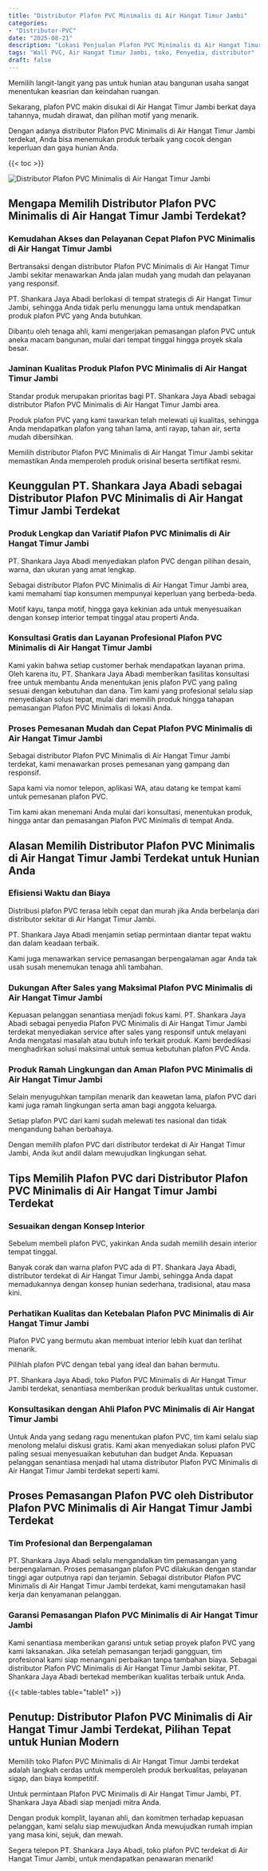 ```yaml
---
title: "Distributor Plafon PVC Minimalis di Air Hangat Timur Jambi"
categories: 
- "Distributor-PVC"
date: "2025-08-21"
description: "Lokasi Penjualan Plafon PVC Minimalis di Air Hangat Timur Jambi bagi hunian, kantor, dan gerai. Produk berkualitas, variasi motif, pilihan warna modern, dengan layanan pemasangan ditangani oleh tim ahli serta garansi resmi!|Servis penyediaan Plafon PVC Minimalis di Air Hangat Timur Jambi untuk kebutuhan tempat tinggal, office, maupun toko, beserta material terbaik dan pemasangan oleh teknisi profesional dan kepastian resmi.|Pilihan Plafon PVC Minimalis di Air Hangat Timur Jambi yang terbukti untuk tempat tinggal, perkantoran, dan gerai, dengan material unggulan dan instalasi dikerjakan oleh tim profesional dan kepastian resmi.|Penyediaan Plafon PVC Minimalis di Air Hangat Timur Jambi untuk hunian, office, dan gerai, beserta panel berkualitas dan penempatan ditangani oleh tim ahli, lengkap dengan garansi resmi.}"
tags: "Wall PVC, Air Hangat Timur Jambi, toko, Penyedia, distributor"
draft: false
---
```


Memilih langit-langit yang pas untuk hunian atau bangunan usaha sangat menentukan keasrian dan keindahan ruangan.

Sekarang, plafon PVC makin disukai di Air Hangat Timur Jambi berkat daya tahannya, mudah dirawat, dan pilihan motif yang menarik.

Dengan adanya distributor Plafon PVC Minimalis di Air Hangat Timur Jambi terdekat, Anda bisa menemukan produk terbaik yang cocok dengan keperluan dan gaya hunian Anda.

{{< toc >}}

![Distributor Plafon PVC Minimalis di Air Hangat Timur Jambi](/images/Distributor-PVC/Distributor-Plafon-PVC-Minimalis-di-Air-Hangat-Timur-Jambi.png)


## Mengapa Memilih Distributor Plafon PVC Minimalis di Air Hangat Timur Jambi Terdekat?

### Kemudahan Akses dan Pelayanan Cepat Plafon PVC Minimalis di Air Hangat Timur Jambi

Bertransaksi dengan distributor Plafon PVC Minimalis di Air Hangat Timur Jambi sekitar menawarkan Anda jalan mudah yang mudah dan pelayanan yang responsif.

PT. Shankara Jaya Abadi berlokasi di tempat strategis di Air Hangat Timur Jambi, sehingga Anda tidak perlu menunggu lama untuk mendapatkan produk plafon PVC yang Anda butuhkan.

Dibantu oleh tenaga ahli, kami mengerjakan pemasangan plafon PVC untuk aneka macam bangunan, mulai dari tempat tinggal hingga proyek skala besar.

### Jaminan Kualitas Produk Plafon PVC Minimalis di Air Hangat Timur Jambi

Standar produk merupakan prioritas bagi PT. Shankara Jaya Abadi sebagai distributor Plafon PVC Minimalis di Air Hangat Timur Jambi area.

Produk plafon PVC yang kami tawarkan telah melewati uji kualitas, sehingga Anda mendapatkan plafon yang tahan lama, anti rayap, tahan air, serta mudah dibersihkan.

Memilih distributor Plafon PVC Minimalis di Air Hangat Timur Jambi sekitar memastikan Anda memperoleh produk orisinal beserta sertifikat resmi.

## Keunggulan PT. Shankara Jaya Abadi sebagai Distributor Plafon PVC Minimalis di Air Hangat Timur Jambi Terdekat

### Produk Lengkap dan Variatif Plafon PVC Minimalis di Air Hangat Timur Jambi

PT. Shankara Jaya Abadi menyediakan plafon PVC dengan pilihan desain, warna, dan ukuran yang amat lengkap.

Sebagai distributor Plafon PVC Minimalis di Air Hangat Timur Jambi area, kami memahami tiap konsumen mempunyai keperluan yang berbeda-beda.

Motif kayu, tanpa motif, hingga gaya kekinian ada untuk menyesuaikan dengan konsep interior tempat tinggal atau properti Anda.

### Konsultasi Gratis dan Layanan Profesional Plafon PVC Minimalis di Air Hangat Timur Jambi

Kami yakin bahwa setiap customer berhak mendapatkan layanan prima. Oleh karena itu, PT. Shankara Jaya Abadi memberikan fasilitas konsultasi free untuk membantu Anda menentukan jenis plafon PVC yang paling sesuai dengan kebutuhan dan dana. Tim kami yang profesional selalu siap menyediakan solusi tepat, mulai dari memilih produk hingga tahapan pemasangan Plafon PVC Minimalis di lokasi Anda.

### Proses Pemesanan Mudah dan Cepat Plafon PVC Minimalis di Air Hangat Timur Jambi

Sebagai distributor Plafon PVC Minimalis di Air Hangat Timur Jambi terdekat, kami menawarkan proses pemesanan yang gampang dan responsif.

Sapa kami via nomor telepon, aplikasi WA, atau datang ke tempat kami untuk pemesanan plafon PVC.

Tim kami akan menemani Anda mulai dari konsultasi, menentukan produk, hingga antar dan pemasangan Plafon PVC Minimalis di tempat Anda.

## Alasan Memilih Distributor Plafon PVC Minimalis di Air Hangat Timur Jambi Terdekat untuk Hunian Anda

### Efisiensi Waktu dan Biaya

Distribusi plafon PVC terasa lebih cepat dan murah jika Anda berbelanja dari distributor sekitar di Air Hangat Timur Jambi.

PT. Shankara Jaya Abadi menjamin setiap permintaan diantar tepat waktu dan dalam keadaan terbaik.

Kami juga menawarkan service pemasangan berpengalaman agar Anda tak usah susah menemukan tenaga ahli tambahan.

### Dukungan After Sales yang Maksimal Plafon PVC Minimalis di Air Hangat Timur Jambi

Kepuasan pelanggan senantiasa menjadi fokus kami. PT. Shankara Jaya Abadi sebagai penyedia Plafon PVC Minimalis di Air Hangat Timur Jambi terdekat menyediakan service after sales yang responsif untuk melayani Anda mengatasi masalah atau butuh info terkait produk. Kami berdedikasi menghadirkan solusi maksimal untuk semua kebutuhan plafon PVC Anda.

### Produk Ramah Lingkungan dan Aman Plafon PVC Minimalis di Air Hangat Timur Jambi

Selain menyuguhkan tampilan menarik dan keawetan lama, plafon PVC dari kami juga ramah lingkungan serta aman bagi anggota keluarga.

Setiap plafon PVC dari kami sudah melewati tes nasional dan tidak mengandung bahan berbahaya.

Dengan memilih plafon PVC dari distributor terdekat di Air Hangat Timur Jambi, Anda ikut andil dalam mewujudkan lingkungan sehat.

## Tips Memilih Plafon PVC dari Distributor Plafon PVC Minimalis di Air Hangat Timur Jambi Terdekat

### Sesuaikan dengan Konsep Interior

Sebelum membeli plafon PVC, yakinkan Anda sudah memilih desain interior tempat tinggal.

Banyak corak dan warna plafon PVC ada di PT. Shankara Jaya Abadi, distributor terdekat di Air Hangat Timur Jambi, sehingga Anda dapat memadukannya dengan konsep hunian sederhana, tradisional, atau masa kini.

### Perhatikan Kualitas dan Ketebalan Plafon PVC Minimalis di Air Hangat Timur Jambi

Plafon PVC yang bermutu akan membuat interior lebih kuat dan terlihat menarik.

Pilihlah plafon PVC dengan tebal yang ideal dan bahan bermutu.

PT. Shankara Jaya Abadi, toko Plafon PVC Minimalis di Air Hangat Timur Jambi terdekat, senantiasa memberikan produk berkualitas untuk customer.

### Konsultasikan dengan Ahli Plafon PVC Minimalis di Air Hangat Timur Jambi

Untuk Anda yang sedang ragu menentukan plafon PVC, tim kami selalu siap menolong melalui diskusi gratis. Kami akan menyediakan solusi plafon PVC paling sesuai menyesuaikan kebutuhan dan budget Anda. Kepuasan pelanggan senantiasa menjadi hal utama distributor Plafon PVC Minimalis di Air Hangat Timur Jambi terdekat seperti kami.

## Proses Pemasangan Plafon PVC oleh Distributor Plafon PVC Minimalis di Air Hangat Timur Jambi Terdekat

### Tim Profesional dan Berpengalaman

PT. Shankara Jaya Abadi selalu mengandalkan tim pemasangan yang berpengalaman. Proses pemasangan plafon PVC dilakukan dengan standar tinggi agar outputnya rapi dan terjamin. Sebagai distributor Plafon PVC Minimalis di Air Hangat Timur Jambi terdekat, kami mengutamakan hasil kerja dan kenyamanan pelanggan.

### Garansi Pemasangan Plafon PVC Minimalis di Air Hangat Timur Jambi

Kami senantiasa memberikan garansi untuk setiap proyek plafon PVC yang kami laksanakan. Jika setelah pemasangan terjadi gangguan, tim profesional kami siap menangani perbaikan tanpa tambahan biaya. Sebagai distributor Plafon PVC Minimalis di Air Hangat Timur Jambi sekitar, PT. Shankara Jaya Abadi bertekad memberikan kualitas terbaik untuk Anda.

{{< table-tables table="table1" >}}

## Penutup: Distributor Plafon PVC Minimalis di Air Hangat Timur Jambi Terdekat, Pilihan Tepat untuk Hunian Modern

Memilih toko Plafon PVC Minimalis di Air Hangat Timur Jambi terdekat adalah langkah cerdas untuk memperoleh produk berkualitas, pelayanan sigap, dan biaya kompetitif.

Untuk permintaan Plafon PVC Minimalis di Air Hangat Timur Jambi, PT. Shankara Jaya Abadi siap menjadi mitra Anda.

Dengan produk komplit, layanan ahli, dan komitmen terhadap kepuasan pelanggan, kami selalu siap mewujudkan Anda mewujudkan rumah impian yang masa kini, sejuk, dan mewah.

Segera telepon PT. Shankara Jaya Abadi, toko plafon PVC terdekat di Air Hangat Timur Jambi, untuk mendapatkan penawaran menarik!